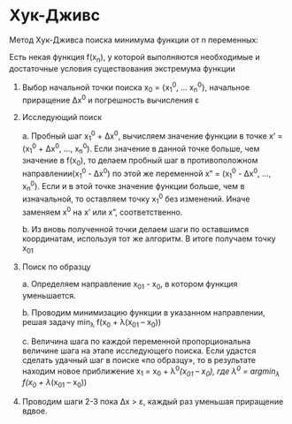 # Хук-Дживс

Метод Хук-Дживса поиска минимума функции от n переменных:

Есть некая функция f(x<sub>n</sub>), у которой выполняются необходимые и достаточные условия существования экстремума функции

1.	Выбор начальной точки поиска x<sub>0</sub>  = {x<sub>1</sub><sup>0</sup>, … x<sub>n</sub><sup>0</sup>}, начальное приращение Δx<sup>0</sup> и погрешность вычисления ε
   
2.	Исследующий поиск
   
    a.	Пробный шаг x<sub>1</sub><sup>0</sup> + Δx<sup>0</sup>, вычисляем значение функции в точке x’ = (x<sub>1</sub><sup>0</sup> + Δx<sup>0</sup>, …, x<sub>n</sub><sup>0</sup>). Если значение в данной точке больше, чем значение в f(x<sub>0</sub>), то делаем пробный шаг в противоположном направлении(x<sub>1</sub><sup>0</sup> - Δx<sup>0</sup>) по этой же переменной x” = (x<sub>1</sub><sup>0</sup> - Δx<sup>0</sup>, …, x<sub>n</sub><sup>0</sup>). Если и в этой точке значение функции больше, чем в изначальной, то оставляем точку  x<sub>1</sub><sup>0</sup> без изменений. Иначе заменяем x<sup>0</sup> на x’ или x”, соответственно.
  
    b.	Из вновь полученной точки делаем шаги по оставшимся координатам, используя тот же алгоритм. В итоге получаем точку x<sub>01</sub>
  
3.	Поиск по образцу
   
    a.	Определяем направление x<sub>01</sub> - x<sub>0</sub>, в котором функция уменьшается. 
  
    b.	Проводим минимизацию функции в указанном направлении, решая задачу        min<sub>λ</sub> f(x<sub>0</sub> + λ(x<sub>01</sub> – x<sub>0</sub>))
  
    c.	Величина шага по каждой переменной пропорциональна величине шага на этапе исследующего поиска. Если удастся сделать удачный шаг в поиске «по образцу», то в результате находим новое приближение x<sub>1</sub> = x<sub>0</sub> + λ<sup>0</sup>*(x<sub>01</sub> – x<sub>0</sub>), где λ<sup>0</sup> = argmin<sub>λ</sub> f(x<sub>0</sub> + λ*(x<sub>01</sub> – x<sub>0</sub>))

4. Проводим шаги 2-3 пока Δx > ε, каждый раз уменьшая приращение вдвое.
